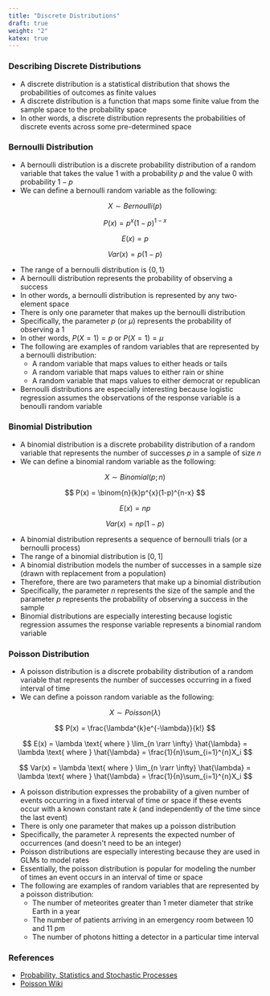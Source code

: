 ```yaml
---
title: "Discrete Distributions"
draft: true
weight: "2"
katex: true
---
```


### Describing Discrete Distributions
- A discrete distribution is a statistical distribution that shows the probabilities of outcomes as finite values
- A discrete distribution is a function that maps some finite value from the sample space to the probability space
- In other words, a discrete distribution represents the probabilities of discrete events across some pre-determined space

### Bernoulli Distribution
- A bernoulli distribution is a discrete probability distribution of a random variable that takes the value 1 with a probability $p$ and the value 0 with probability $1-p$
- We can define a bernoulli random variable as the following:

$$ X \sim Bernoulli(p) $$

$$ P(x) = p^{x}(1-p)^{1-x} $$

$$ E(x) = p $$

$$ Var(x) = p(1-p) $$

- The range of a bernoulli distribution is $\{0,1\}$
- A bernoulli distribution represents the probability of observing a success
- In other words, a bernoulli distribution is represented by any two-element space
- There is only one parameter that makes up the bernoulli distribution
- Specifically, the parameter $p$ (or $\mu$) represents the probability of observing a 1
- In other words, $P(X=1) = p$ or $P(X=1) = \mu$
- The following are examples of random variables that are represented by a bernoulli distribution:
	- A random variable that maps values to either heads or tails
	- A random variable that maps values to either rain or shine
	- A random variable that maps values to either democrat or republican
- Bernoulli distributions are especially interesting because logistic regression assumes the observations of the response variable is a benoulli random variable

### Binomial Distribution
- A binomial distribution is a discrete probability distribution of a random variable that represents the number of successes $p$ in a sample of size $n$
- We can define a binomial random variable as the following:

$$ X \sim Binomial(p;n) $$

$$ P(x) = \binom{n}{k}p^{x}(1-p)^{n-x} $$

$$ E(x) = np $$

$$ Var(x) = np(1-p) $$

- A binomial distribution represents a sequence of bernoulli trials (or a bernoulli process)
- The range of a binomial distribution is $[0,1]$
- A binomial distribution models the number of successes in a sample size (drawn with replacement from a population)
- Therefore, there are two parameters that make up a binomial distribution 
- Specifically, the parameter $n$ represents the size of the sample and the parameter $p$ represents the probability of observing a success in the sample
- Binomial distributions are especially interesting because logistic regression assumes the response variable represents a binomial random variable

### Poisson Distribution
- A poisson distribution is a discrete probability distribution of a random variable that represents the number of successes occurring in a fixed interval of time
- We can define a poisson random variable as the following:

$$ X \sim Poisson(\lambda) $$

$$ P(x) = \frac{\lambda^{k}e^{-\lambda}}{k!} $$

$$ E(x) = \lambda \text{ where } \lim_{n \rarr \infty} \hat{\lambda} = \lambda \text{ where } \hat{\lambda} = \frac{1}{n}\sum_{i=1}^{n}X_i $$


$$ Var(x) = \lambda \text{ where } \lim_{n \rarr \infty} \hat{\lambda} = \lambda \text{ where } \hat{\lambda} = \frac{1}{n}\sum_{i=1}^{n}X_i $$

- A poisson distribution expresses the probability of a given number of events occurring in a fixed interval of time or space if these events occur with a known constant rate $k$ (and independently of the time since the last event)
- There is only one parameter that makes up a poisson distribution
- Specifically, the parameter $\lambda$ represents the expected number of occurrences (and doesn't need to be an integer)
- Poisson distributions are especially interesting because they are used in GLMs to model rates
- Essentially, the poisson distribution is popular for modeling the number of times an event occurs in an interval of time or space
- The following are examples of random variables that are represented by a poisson distribution:
	- The number of meteorites greater than 1 meter diameter that strike Earth in a year
	- The number of patients arriving in an emergency room between 10 and 11 pm
	- The number of photons hitting a detector in a particular time interval

### References
- [Probability, Statistics and Stochastic Processes](http://bactra.org/prob-notes/srl.pdf)
- [Poisson Wiki](https://en.wikipedia.org/wiki/Poisson_distribution)

